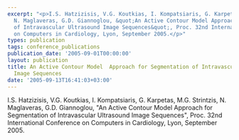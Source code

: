 ```yaml
---
excerpt: "<p>I.S. Hatzizisis, V.G. Koutkias, I. Kompatsiaris, G. Karpetas, M.G. Strintzis,
  N. Maglaveras, G.D. Giannoglou, &quot;An Active Contour Model Approach for Segmentation
  of Intravascular Ultrasound Image Sequences&quot;, Proc. 32nd International Conference
  on Computers in Cardiology, Lyon, September 2005.</p>"
types: publication
tags: conference_publications
publication_date: '2005-09-01T00:00:00'
layout: publication
title: An Active Contour Model  Approach for Segmentation of Intravascular Ultrasound
  Image Sequences
date: '2005-09-13T16:41:03+03:00'
---
```

<p>I.S. Hatzizisis, V.G. Koutkias, I. Kompatsiaris, G. Karpetas, M.G. Strintzis, N. Maglaveras, G.D. Giannoglou, &quot;An Active Contour Model Approach for Segmentation of Intravascular Ultrasound Image Sequences&quot;, Proc. 32nd International Conference on Computers in Cardiology, Lyon, September 2005.</p>
